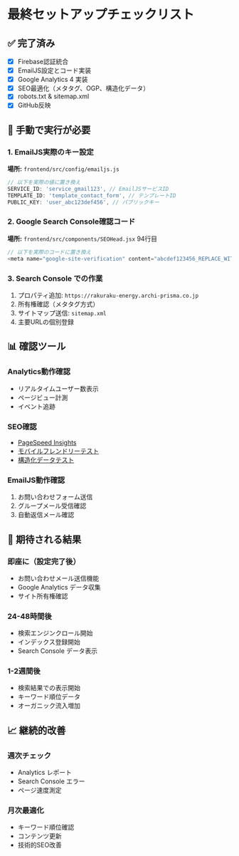 # 最終セットアップチェックリスト

## ✅ 完了済み
- [x] Firebase認証統合
- [x] EmailJS設定とコード実装
- [x] Google Analytics 4 実装
- [x] SEO最適化（メタタグ、OGP、構造化データ）
- [x] robots.txt & sitemap.xml
- [x] GitHub反映

## 🔧 手動で実行が必要

### 1. EmailJS実際のキー設定
**場所:** `frontend/src/config/emailjs.js`
```javascript
// 以下を実際の値に置き換え
SERVICE_ID: 'service_gmail123', // EmailJSサービスID
TEMPLATE_ID: 'template_contact_form', // テンプレートID
PUBLIC_KEY: 'user_abc123def456', // パブリックキー
```

### 2. Google Search Console確認コード
**場所:** `frontend/src/components/SEOHead.jsx` 94行目
```javascript
// 以下を実際のコードに置き換え
<meta name="google-site-verification" content="abcdef123456_REPLACE_WITH_ACTUAL_CODE" />
```

### 3. Search Console での作業
1. プロパティ追加: `https://rakuraku-energy.archi-prisma.co.jp`
2. 所有権確認（メタタグ方式）
3. サイトマップ送信: `sitemap.xml`
4. 主要URLの個別登録

## 📊 確認ツール

### Analytics動作確認
- リアルタイムユーザー数表示
- ページビュー計測
- イベント追跡

### SEO確認
- [PageSpeed Insights](https://pagespeed.web.dev/)
- [モバイルフレンドリーテスト](https://search.google.com/test/mobile-friendly)
- [構造化データテスト](https://search.google.com/structured-data/testing-tool)

### EmailJS動作確認
1. お問い合わせフォーム送信
2. グループメール受信確認
3. 自動返信メール確認

## 🎯 期待される結果

### 即座に（設定完了後）
- お問い合わせメール送信機能
- Google Analytics データ収集
- サイト所有権確認

### 24-48時間後
- 検索エンジンクロール開始
- インデックス登録開始
- Search Console データ表示

### 1-2週間後
- 検索結果での表示開始
- キーワード順位データ
- オーガニック流入増加

## 📈 継続的改善

### 週次チェック
- Analytics レポート
- Search Console エラー
- ページ速度測定

### 月次最適化
- キーワード順位確認
- コンテンツ更新
- 技術的SEO改善